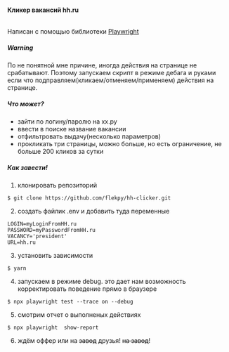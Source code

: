 #### Кликер вакансий hh.ru

<img align="center" alt="" src="https://github.com/flekpy/hh-clicker/raw/master/assets/clicker.jpg" />

Написан c помощью библиотеки [Playwright](https://playwright.dev)

##### Warning

По не понятной мне причине, иногда действия на странице не срабатывают. Поэтому запускаем скрипт в режиме дебага и руками если что подправляем(кликаем/отменяем/применяем) действия на странице.

##### Что может?

- зайти по логину/паролю на хх.ру
- ввести в поиске название вакансии
- отфильтровать выдачу(несколько параметров)
- прокликать три страницы, можно больше, но есть ограничение, не больше 200 кликов за сутки

##### Как завести!

1. клонировать репозиторий

```
$ git clone https://github.com/flekpy/hh-clicker.git
```

2. создать файлик .env и добавить туда переменные

```
LOGIN=myLoginFromHH.ru
PASSWORD=myPasswordFromHH.ru
VACANCY='president'
URL=hh.ru
```

3. установить зависимости

```
$ yarn
```

4. запускаем в режиме debug. это дает нам возможность корректировать поведение прямо в браузере

```
$ npx playwright test --trace on --debug
```

5. смотрим отчет о выполненых действиях

```
$ npx playwright  show-report
```

6. ждём оффер или на ~~завод~~ друзья! ~~на завод~~!
